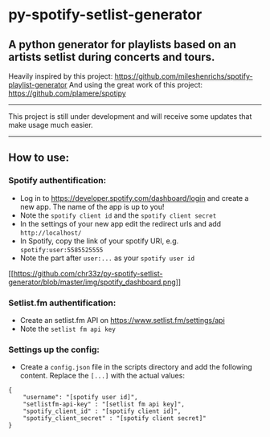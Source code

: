 # py-spotify-setlist-generator
A python generator for playlists based on an artists setlist during concerts and tours.
---

Heavily inspired by this project: https://github.com/mileshenrichs/spotify-playlist-generator
And using the great work of this project: https://github.com/plamere/spotipy

---

This project is still under development and will receive some updates that make usage much easier.

---

## How to use:

### Spotify authentification:
- Log in to https://developer.spotify.com/dashboard/login and create a new app. The name of the app is up to you!
- Note the ```spotify client id``` and the ```spotify client secret```
- In the settings of your new app edit the redirect urls and add ```http://localhost/```
- In Spotify, copy the link of your spotify URI, e.g. ```spotify:user:5585525555```
- Note the part after ```user:...``` as your ```spotify user id```

[[https://github.com/chr33z/py-spotify-setlist-generator/blob/master/img/spotify_dashboard.png]]

### Setlist.fm authentification:
- Create an setlist.fm API on https://www.setlist.fm/settings/api
- Note the ```setlist fm api key```

### Settings up the config:
- Create a ```config.json``` file in the scripts directory and add the following content. Replace the ```[...]``` with the actual values:

```
{
    "username": "[spotify user id]",
    "setlistfm-api-key" : "[setlist fm api key]",
    "spotify_client_id" : "[spotify client id]",
    "spotify_client_secret" : "[spotify client secret]"
}
```

